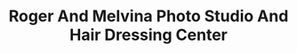 ---
title: "Roger And Melvina Photo Studio And Hair Dressing Center"
url: /zwedru/roger-and-melvina-photo-studio-and-hair-dressing-center/
shop: Friseur
---